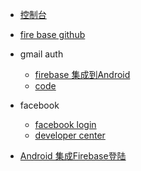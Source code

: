* [控制台](https://console.firebase.google.com/)

* [fire base github](https://github.com/firebase/quickstart-android/tree/master/auth)
* gmail auth
  * [firebase 集成到Android](https://firebase.google.com/docs/auth/android/start)
  * [code](https://developers.google.com/identity/sign-in/android/sign-in)
* facebook
  * [facebook login](https://firebase.google.com/docs/auth/android/facebook-login)
  * [developer center](https://developers.facebook.com)

* [Android 集成Firebase登陆](https://github.com/bing-deng/firebase.git)
